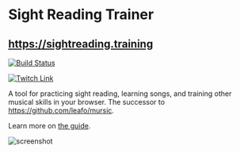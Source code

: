 # Sight Reading Trainer

## <https://sightreading.training>

[![Build Status](https://travis-ci.org/leafo/sightreading.training.svg?branch=master)](https://travis-ci.org/leafo/sightreading.training)

[![Twitch Link](http://leafo.net/dump/twitch-banner.svg)](https://www.twitch.tv/moonscript)

A tool for practicing sight reading, learning songs, and training other musical skills in your browser. The successor to <https://github.com/leafo/mursic>.

Learn more on [the guide](https://sightreading.training/about).

![screenshot](http://leafo.net/shotsnb/2016-05-14_16-30-55.png)

